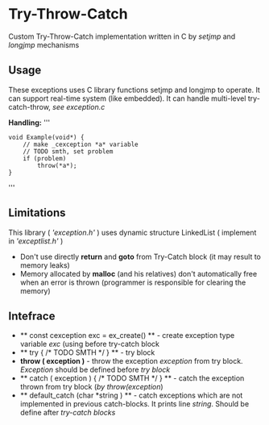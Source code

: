 # Try-Throw-Catch
Custom Try-Throw-Catch implementation written in C by _setjmp_ and _longjmp_ mechanisms

## Usage

These exceptions uses C library functions setjmp and longjmp to operate. It can support real-time system (like embedded). It can handle multi-level try-catch-throw, _see exception.c_

__Handling:__
'''

    void Example(void*) {
        // make _cexception *a* variable
        // TODO smth, set problem
        if (problem)
            throw(*a*);
    }

'''

## Limitations

This library ( _'exception.h'_ ) uses dynamic structure LinkedList ( implement in _'exceptlist.h'_ )

* Don't use directly  **return**  and **goto** from Try-Catch block (it may result to memory leaks)
* Memory allocated by **malloc** (and his relatives) don't automatically free when an error is thrown (programmer is responsible for clearing the memory)

## Intefrace

* ** const cexception exc = ex_create() ** - create exception type variable *exc* (using before try-catch block
* ** try { /* TODO SMTH */  } ** - try block
* **throw ( exception )** - throw the exception *exception* from try block. *Exception* should be defined before *try block*
* ** catch ( exception ) { /* TODO SMTH */ } ** - catch the exception thrown from try block (*by throw(exception*)
* ** default_catch (char *string ) ** - catch exceptions which are not implemented in previous catch-blocks. It prints line *string*. Should be define after *try-catch blocks*

